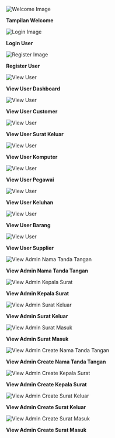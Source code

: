 ![Welcome Image](https://github.com/FadhaeilRizkiMahwendi/ServisKomputer/blob/main/PBKK/welcome.png?raw=true)
<p><b>Tampilan Welcome</b></p>

![Login Image](https://github.com/FadhaeilRizkiMahwendi/ServisKomputer/blob/main/PBKK/login.png?raw=true)
<p><b>Login User</b></p>

![Register Image](https://github.com/FadhaeilRizkiMahwendi/ServisKomputer/blob/main/PBKK/register.png?raw=true)
<p><b>Register User</b></p>

![View User](https://github.com/FadhaeilRizkiMahwendi/ServisKomputer/blob/main/PBKK/user/user-dashboard.png?raw=true)
<p><b>View User Dashboard</b></p>

![View User](https://github.com/FadhaeilRizkiMahwendi/ServisKomputer/blob/main/PBKK/user/user-customers.png?raw=true)
<p><b>View User Customer</b></p>

![View User](https://github.com/11Rioajifebrian/persuratan/blob/main/PBKK/User/ViewUser_SuratKeluar.png?raw=true)
<p><b>View User Surat Keluar</b></p>

![View User](https://github.com/FadhaeilRizkiMahwendi/ServisKomputer/blob/main/PBKK/user/user-komputer.png?raw=true)
<p><b>View User Komputer</b></p>

![View User](https://github.com/FadhaeilRizkiMahwendi/ServisKomputer/blob/main/PBKK/user/user-pegawai.png?raw=true)
<p><b>View User Pegawai</b></p>

![View User](https://github.com/FadhaeilRizkiMahwendi/ServisKomputer/blob/main/PBKK/user/user-keluhan.png?raw=true)
<p><b>View User Keluhan</b></p>

![View User](https://github.com/FadhaeilRizkiMahwendi/ServisKomputer/blob/main/PBKK/user/user-barang.png?raw=true)
<p><b>View User Barang</b></p>

![View User](https://github.com/FadhaeilRizkiMahwendi/ServisKomputer/blob/main/PBKK/user/user-supplier.png?raw=true)
<p><b>View User Supplier</b></p>



![View Admin Nama Tanda Tangan](https://github.com/11Rioajifebrian/persuratan/blob/main/PBKK/Admin/ViewAdmin_NamaTandaTangan.png?raw=true)
<p><b>View Admin Nama Tanda Tangan</b></p>

![View Admin Kepala Surat](https://github.com/11Rioajifebrian/persuratan/blob/main/PBKK/Admin/ViewAdmin_KepalaSurat.png?raw=true)
<p><b>View Admin Kepala Surat</b></p>

![View Admin Surat Keluar](https://github.com/11Rioajifebrian/persuratan/blob/main/PBKK/Admin/ViewAdmin_SuratKeluar.png?raw=true)
<p><b>View Admin Surat Keluar</b></p>

![View Admin Surat Masuk](https://github.com/11Rioajifebrian/persuratan/blob/main/PBKK/Admin/ViewAdmin_SuratMasuk.png?raw=true)
<p><b>View Admin Surat Masuk</b></p>

![View Admin Create Nama Tanda Tangan](https://github.com/11Rioajifebrian/persuratan/blob/main/PBKK/Admin/ViewAdmin_CreateNamaTandaTangan.png?raw=true)
<p><b>View Admin Create Nama Tanda Tangan</b></p>

![View Admin Create Kepala Surat](https://github.com/11Rioajifebrian/persuratan/blob/main/PBKK/Admin/ViewAdmin_CreateKepalaSurat.png?raw=true)
<p><b>View Admin Create Kepala Surat</b></p>

![View Admin Create Surat Keluar](https://github.com/11Rioajifebrian/persuratan/blob/main/PBKK/Admin/ViewAdmin_CreateSuratKeluar.png?raw=true)
<p><b>View Admin Create Surat Keluar</b></p>

![View Admin Create Surat Masuk](https://github.com/11Rioajifebrian/persuratan/blob/main/PBKK/Admin/ViewAdmin_CreateSuratMasuk.png?raw=true)
<p><b>View Admin Create Surat Masuk</b></p>
